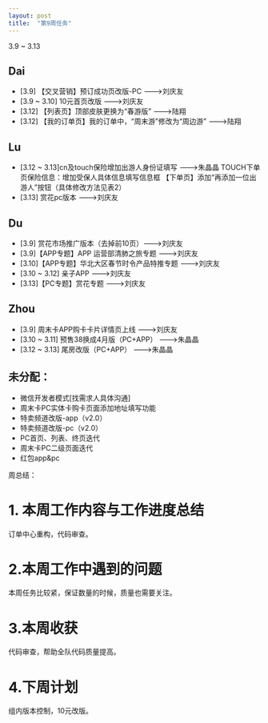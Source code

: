 ```yaml
---
layout: post
title:  "第9周任务"
---
```


3.9 ~ 3.13

Dai
---
- [3.9] 【交叉营销】预订成功页改版-PC --->刘庆友
- [3.9 ~ 3.10] 10元首页改版 --->刘庆友
- [3.12] 【列表页】顶部皮肤更换为“春游版” --->陆翔
- [3.12] 【我的订单页】我的订单中，“周末游”修改为“周边游” --->陆翔

Lu
--
- [3.12 ~ 3.13]cn及touch保险增加出游人身份证填写 --->朱晶晶
  TOUCH下单页保险信息：增加受保人具体信息填写信息框
  【下单页】添加“再添加一位出游人”按钮（具体修改方法见表2）
- [3.13] 赏花pc版本 --->刘庆友

Du
--
- [3.9] 赏花市场推广版本（去掉前10页）--->刘庆友
- [3.9]【APP专题】APP 运营部清肺之旅专题 --->刘庆友
- [3.10]【APP专题】华北大区春节时令产品特推专题 --->刘庆友
- [3.10 ~ 3.12] 亲子APP --->刘庆友
- [3.13]【PC专题】赏花专题 --->刘庆友


Zhou
----
- [3.9] 周末卡APP购卡卡片详情页上线 --->刘庆友
- [3.10 ~ 3.11] 预售38换成4月版（PC+APP） --->朱晶晶
- [3.12 ~ 3.13] 尾房改版（PC+APP） --->朱晶晶


未分配：
-------
  - 微信开发者模式[找需求人具体沟通]
  - 周末卡PC实体卡购卡页面添加地址填写功能
  - 特卖频道改版-app（v2.0）
  - 特卖频道改版-pc（v2.0）
  - PC首页、列表、终页迭代
  - 周末卡PC二级页面迭代
  - 红包app&pc


周总结：

# 1. 本周工作内容与工作进度总结

订单中心重构，代码审查。

# 2.本周工作中遇到的问题

本周任务比较紧，保证数量的时候，质量也需要关注。

# 3.本周收获

代码审查，帮助全队代码质量提高。

# 4.下周计划

组内版本控制，10元改版。
